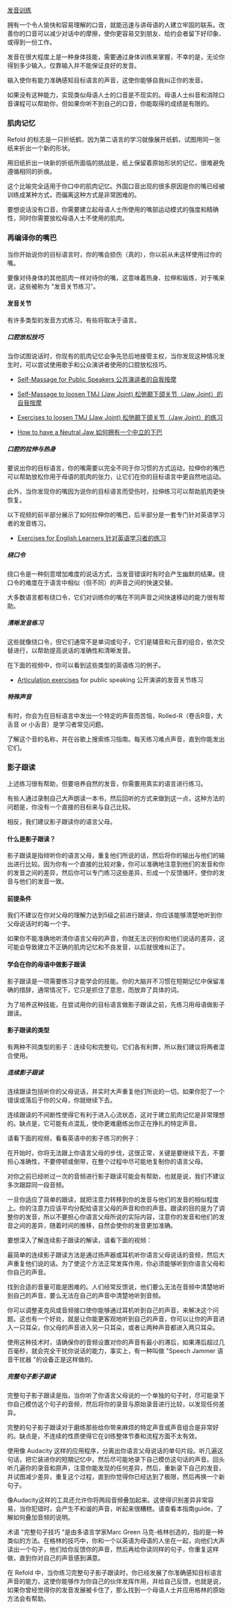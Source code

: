 [发音训练](https://refold.la/roadmap/stage-3/b/pronunciation-training)

拥有一个令人愉快和容易理解的口音，就能迅速与讲母语的人建立牢固的联系。改善你的口音可以减少对话中的摩擦，使你更容易交到朋友、给约会者留下好印象、或得到一份工作。

发音在很大程度上是一种身体技能，需要通过身体训练来掌握，不幸的是，无论你得到多少输入，仅靠输入并不能保证良好的发音。

输入使你有能力准确感知目标语言的声音，这使你能够自我纠正你的发音。

如果没有这种能力，实现类似母语人士的口音是不现实的。母语人士纠音和消除口音课程可以帮助你，但如果你听不到自己的口音，你能取得的成绩是有限的。

### 肌肉记忆

Refold 的标志是一只折纸鹤，因为第二语言的学习就像展开纸鹤，试图用同一张纸来折出一个新的形状。

用旧纸折出一块新的折纸所面临的挑战是，纸上保留着原始形状的记忆，很难避免遵循相同的折痕。

这个比喻完全适用于你口中的肌肉记忆。外国口音出现的很多原因是你的嘴已经被训练成某种方式，而偏离这种方式是非常困难的。

要想说话没有口音，你需要建立起母语人士所使用的嘴部运动模式的强度和精确性，同时你需要放松母语人士不使用的肌肉。

### 再编译你的嘴巴

当你开始说你的目标语言时，你的嘴会损伤（真的），你以前从未这样使用过你的嘴。

要像对待身体的其他肌肉一样对待你的嘴，这意味着热身、拉伸和锻炼，对于嘴来说，这些被称为 "发音关节练习"。

#### 发音关节

有许多类型的发音方式练习，有些将取决于语言。

##### 口腔放松技巧

当你试图说话时，你现有的肌肉记忆会争先恐后地接管主权，当你发现这种情况发生时，可以尝试使用歌手和公众演讲者使用的口腔放松技巧。

- [Self-Massage for Public Speakers 公共演讲者的自我按摩](https://www.youtube.com/watch?v=FeInlCG39cg)

- [Self-Massage to loosen TMJ (Jaw Joint) 松弛颞下颌关节（Jaw Joint）的自我按摩 ](https://www.youtube.com/watch?v=1vIflQO8EMc&index=2&list=PLX_RJGBBGWajf7bPixEeaAhMtojEnCw5a)

- [Exercises to loosen TMJ (Jaw Joint) 松弛颞下颌关节（Jaw Joint）的练习](https://www.colgate.com/en-us/oral-health/temporomandibular-disorder/tmj-exercises-for-pain-relief)

- [How to have a Neutral Jaw 如何拥有一个中立的下巴 ](https://youtu.be/FGRyfyWwCes?t=216)

##### 口腔的拉伸与热身

要说出你的目标语言，你的嘴需要以完全不同于你习惯的方式运动，拉伸你的嘴巴可以帮助放松你用于母语的肌肉的张力，让它们在你的目标语言中更自然地运动。

此外，当你发现你的嘴因为说你的目标语言而受伤时，拉伸练习可以帮助肌肉更快恢复。

以下视频的前半部分展示了如何拉伸你的嘴巴，后半部分是一套专门针对英语学习者的发音练习。

- [Exercises for English Learners 针对英语学习者的练习 ](https://www.youtube.com/watch?v=l69yZ5xabbo)

##### 绕口令

绕口令是一种刻意增加难度的说话方式，当发音错误时有时会产生幽默的结果。绕口令的难度在于语言中相似（但不同）的声音之间的快速交替。

大多数语言都有绕口令，它们对训练你的嘴在不同声音之间快速移动的能力很有帮助。

##### 清晰发音练习

这些就像绕口令，但它们通常不是单词或句子，它们是辅音和元音的组合，依次交替进行，以帮助提高说话的准确性和清晰发音。

在下面的视频中，你可以看到这些类型的英语练习的例子。

- [Articulation exercises](https://www.youtube.com/watch?v=3Qjr9nWh5cU) for public speaking 公开演讲的发音关节练习

##### 特殊声音

有时，你会为在目标语言中发出一个特定的声音而苦恼，Rolled-R（卷舌R音，大舌音 or 小舌音）是学习者常见问题。

了解这个音的名称，并在谷歌上搜索练习指南。每天练习难点声音，直到你能发出它们。

### 影子跟读

上述练习很有帮助，但要培养自然的发音，你需要用真实的语言进行练习。

有些人通过录制自己大声朗读一本书，然后回听的方式来做到这一点，这种方法的问题是，你没有一个直接的目标来与自己比较。

相反，我们建议影子跟读你的语言父母。

#### 什么是影子跟读？

影子跟读是指倾听你的语言父母，重复他们所说的话，然后将你的输出与他们的输出进行比较。因为你有一个直接的比较对象，你可以准确地注意到他们的发音和你的发音之间的差异，然后你可以专门练习这些差异，形成一个反馈循环，使你的发音与他们的发音一致。

#### 前提条件

我们不建议在你对父母的理解力达到5级之前进行跟读，你应该能够清楚地听到你父母说话时的每一个字。

如果你不能准确地听清你语言父母的声音，你就无法识别你和他们说话的差异，这可能会导致建立不正确的肌肉记忆和不良发音，以后就很难纠正了。

#### 学会在你的母语中做影子跟读

影子跟读是一项需要练习才能学会的技能。你的大脑并不习惯在短期记忆中保留准确的措辞，通常情况下，它只是抓住了意思，而放弃了具体的词。

为了培养这种技能，在尝试用你的目标语言做影子跟读之前，先练习用母语做影子跟读。

#### 影子跟读的类型

有两种不同类型的影子：连续句和完整句。它们各有利弊，所以我们建议将两者混合使用。

##### 连续影子跟读

连续跟读包括听你的父母说话，并实时大声重复他们所说的一切。如果你犯了一个错误或落后于你的父母，你就继续下去。

连续跟读的不间断性使得它有利于进入心流状态，这对于建立肌肉记忆是非常理想的。缺点是，它可能有点混乱，使你更难磨练出你正在挣扎的特定声音。

请看下面的视频，看看英语中的影子练习的例子：

在开始时，你将无法跟上你语言父母的步伐，这很正常，关键是要继续下去，不要担心准确性，不要停顿或倒带，在整个过程中尽可能地复制你的语言父母。

对你之前已经听过一次的音频进行影子跟读可能会有帮助，也就是说，我们不建议多次跟踪同一段音频。

一旦你适应了简单的跟读，就把注意力转移到你的发音与他们的发音的相似程度上。你的注意力应该平均分配给语言父母的声音和你的声音。跟读的目的是为了调整你的发音，所以不要担心你语言父母所说的实际内容，注意你的发音和他们的发音之间的差异，随着时间的推移，自然会使你的发音更加准确。

要想深入了解连续影子跟读的解读，请看下面的视频：

最简单的连续影子跟读方法是通过扬声器或耳机听你语言父母说话的音频，然后大声重复他们说的话。为了使这个方法正常发挥作用，你必须能够听到你语言父母和你自己的声音。

找到合适的音量可能是困难的。人们经常反馈说，他们要么无法在音频中清楚地听到自己的声音，要么无法在自己的声音中清楚地听到音频。

你可以调整麦克风或音频接口使你能够通过耳机听到自己的声音，来解决这个问题。这也有一个好处，就是让你能更客观地听到自己的声音，你可以让你的声音进入一只耳朵，你父母的声音进入另一只耳朵，或者让两种声音都进入两只耳朵。

使用这种技术时，请确保你的音频设置对你的声音有最小的滞后，如果滞后超过几百毫秒，就会完全干扰你说话的能力，事实上，有一种叫做 "Speech Jammer 语音干扰器 "的设备正是这样做的。

##### 完整句子影子跟读

完整句子影子跟读是指，当你听了你语言父母说的一个单独的句子时，尽可能录下你自己模仿这个句子的音频，然后将你的录音与原始录音进行比较，以发现任何差异。

完整的句子影子跟读对于磨练那些给你带来麻烦的特定声音或声音组合是非常好的。缺点是，不连续的性质使得它在训练整体节奏和流程方面不太有效。

使用像 Audacity 这样的应用程序，分离出你语言父母说话的单句片段。听几遍这句话，把它装进你的短期记忆中，然后尽可能地录下自己模仿这句话的声音。回头听几遍你的录音和原声，注意你能发现的任何差异，然后，重新录下自己的发音，并试图减少差异，重复这个过程，直到你觉得你已经达到了极限，然后再换一个新句子。

像Audacity这样的工具还允许你将两段音频叠加起来。这使得识别差异非常容易，当你犯错时，会产生不和谐的声音，听起来很糟糕。请查看本指南guide，了解如何叠加音频的说明。

术语 "完整句子技巧 "是由多语言学家Marc Green 马克-格林创造的，指的是一种类似的方法。在格林的技巧中，你和一个以英语为母语的人坐在一起，向他们大声读出一个句子，他们给你反馈你的声音，然后再给你读同样的句子，你重复这样做，直到你对自己的声音感到满意。

在 Refold 中，当你练习完整句子影子跟读时，你已经发展了你准确感知目标语言声音的能力，这使你能够作为你自己的伙伴发挥作用，并给自己反馈，也就是说，如果你曾经觉得你的发音发展被卡住了，那么找到一个母语人士并应用格林的原始方法会有帮助。